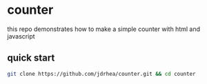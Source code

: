 # counter

this repo demonstrates how to make a simple counter with html and javascript

## quick start

```bash
git clone https://github.com/jdrhea/counter.git && cd counter
```
